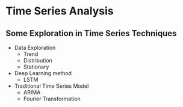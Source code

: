 # Time Series Analysis
## Some Exploration in Time Series Techniques 
- Data Exploration
  - Trend 
  - Distribution 
  - Stationary 
- Deep Learning method
  - LSTM 
- Traditional Time Series Model
  - ARIMA
  - Fourier Transformation 
 
